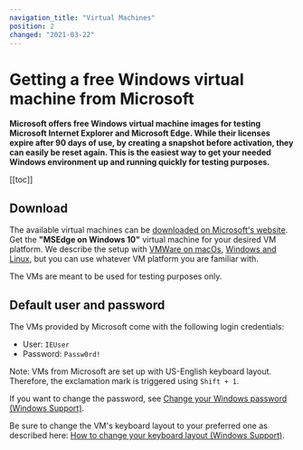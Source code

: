 ```yaml
---
navigation_title: "Virtual Machines"
position: 2
changed: "2021-03-22"
---
```


# Getting a free Windows virtual machine from Microsoft

**Microsoft offers free Windows virtual machine images for testing Microsoft Internet Explorer and Microsoft Edge. While their licenses expire after 90 days of use, by creating a snapshot before activation, they can easily be reset again. This is the easiest way to get your needed Windows environment up and running quickly for testing purposes.**

[[toc]]

## Download

The available virtual machines can be [downloaded on Microsoft's website](https://developer.microsoft.com/en-us/microsoft-edge/tools/vms/). Get the **"MSEdge on Windows 10"** virtual machine for your desired VM platform. We describe the setup with [VMWare on macOs](/setup/windows/vmware-on-macos/), [Windows and Linux](/setup/windows/vmware-on-windows-linux/), but you can use whatever VM platform you are familiar with.

The VMs are meant to be used for testing purposes only.

## Default user and password

The VMs provided by Microsoft come with the following login credentials:

- User: `IEUser`
- Password: `Passw0rd!`

Note: VMs from Microsoft are set up with US-English keyboard layout. Therefore, the exclamation mark is triggered using `Shift + 1`.

If you want to change the password, see [Change your Windows password (Windows Support)](https://support.microsoft.com/en-us/help/14087/windows-7-change-your-windows-password).

Be sure to change the VM's keyboard layout to your preferred one as described here: [How to change your keyboard layout (Windows Support)](https://support.microsoft.com/en-us/help/258824/how-to-change-your-keyboard-layout).
